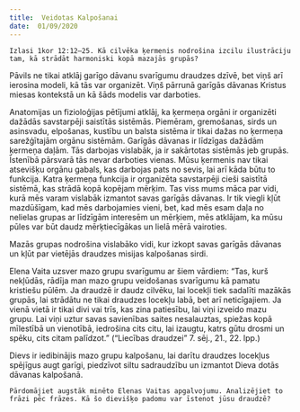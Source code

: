 ```yaml
---
title:  Veidotas Kalpošanai
date:  01/09/2020
---
```


`Izlasi 1kor 12:12–25. Kā cilvēka ķermenis nodrošina izcilu ilustrāciju tam, kā strādāt harmoniski kopā mazajās grupās?`

Pāvils ne tikai atklāj garīgo dāvanu svarīgumu draudzes dzīvē, bet viņš arī ierosina modeli, kā tās var organizēt. Viņš pārrunā garīgās dāvanas Kristus miesas kontekstā un kā šāds modelis var darboties.

Anatomijas un fizioloģijas pētījumi atklāj, ka ķermeņa orgāni ir organizēti dažādās savstarpēji saistītās sistēmās. Piemēram, gremošanas, sirds un asinsvadu, elpošanas, kustību un balsta sistēma ir tikai dažas no ķermeņa sarežģītajām orgānu sistēmām. Garīgās dāvanas ir līdzīgas dažādām ķermeņa daļām. Tās darbojas vislabāk, ja ir sakārtotas sistēmās jeb grupās. Īstenībā pārsvarā tās nevar darboties vienas. Mūsu ķermenis nav tikai atsevišķu orgānu gabals, kas darbojas pats no sevis, lai arī kāda būtu to funkcija. Katra ķermeņa funkcija ir organizēta savstarpēji cieši saistītā sistēmā, kas strādā kopā kopējam mērķim. Tas viss mums māca par vidi, kurā mēs varam vislabāk izmantot savas garīgās dāvanas. Ir tik viegli kļūt mazdūšīgam, kad mēs darbojamies vieni, bet, kad mēs esam daļa no nelielas grupas ar līdzīgām interesēm un mērķiem, mēs atklājam, ka mūsu pūles var būt daudz mērķtiecīgākas un lielā mērā vairoties.

Mazās grupas nodrošina vislabāko vidi, kur izkopt savas garīgās dāvanas un kļūt par vietējās draudzes misijas kalpošanas sirdi.

Elena Vaita uzsver mazo grupu svarīgumu ar šiem vārdiem: “Tas, kurš nekļūdās, rādīja man mazo grupu veidošanas svarīgumu kā pamatu kristiešu pūlēm. Ja draudzē ir daudz cilvēku, lai locekļi tiek sadalīti mazākās grupās, lai strādātu ne tikai draudzes locekļu labā, bet arī neticīgajiem. Ja vienā vietā ir tikai divi vai trīs, kas zina patiesību, lai viņi izveido mazu grupu. Lai viņi uztur savas savienības saites nesalauztas, spiežas kopā mīlestībā un vienotībā, iedrošina cits citu, lai izaugtu, katrs gūtu drosmi un spēku, cits citam palīdzot.” (“Liecības draudzei” 7. sēj., 21., 22. lpp.)

Dievs ir iedibinājis mazo grupu kalpošanu, lai darītu draudzes locekļus spējīgus augt garīgi, piedzīvot siltu sadraudzību un izmantot Dieva dotās dāvanas kalpošanā.

`Pārdomājiet augstāk minēto Elenas Vaitas apgalvojumu. Analizējiet to frāzi pēc frāzes. Kā šo dievišķo padomu var īstenot jūsu draudzē?`